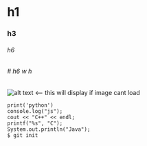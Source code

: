 # h1
### h3
###### h6
###### # h6 w h
![alt text <-- this will display if image cant load](https://octodex.github.com/images/yaktocat.png)
```
print('python')
console.log("js");
cout << "C++" << endl;
printf("%s", "C");
System.out.println("Java");
$ git init
```
